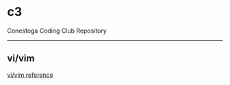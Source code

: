 # c3
Conestoga Coding Club Repository

---

## vi/vim
[vi/vim reference](https://github.com/jaeyp/c3/tree/master/vi)

